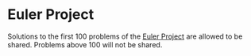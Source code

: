 # Euler Project

Solutions to the first 100 problems of the [Euler Project](https://projecteuler.net/) are allowed to be shared. 
Problems above 100 will not be shared.
